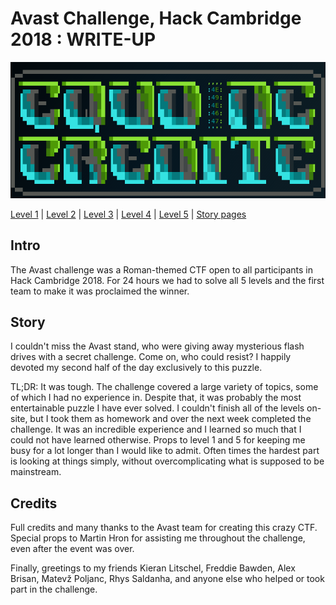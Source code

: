 

# Avast Challenge, Hack Cambridge 2018 : WRITE-UP
![](banner.png)

[Level 1](Level%201) | [Level 2](Level%202) | [Level 3](Level%203) | [Level 4](Level%204) | [Level 5](Level%205) | [Story pages](Story%20pages)

## Intro
The Avast challenge was a Roman-themed CTF open to all participants in Hack Cambridge 2018. For 24 hours we had to solve all 5 levels and the first team to make it was proclaimed the winner.

## Story
I couldn't miss the Avast stand, who were giving away mysterious flash drives with a secret challenge. Come on, who could resist? I happily devoted my second half of the day exclusively to this puzzle.

TL;DR: It was tough. The challenge covered a large variety of topics, some of which I had no experience in. Despite that, it was probably the most entertainable puzzle I have ever solved. I couldn't finish all of the levels on-site, but I took them as homework and over the next week completed the challenge. It was an incredible experience and I learned so much that I could not have learned otherwise. Props to level 1 and 5 for keeping me busy for a lot longer than I would like to admit. Often times the hardest part is looking at things simply, without overcomplicating what is supposed to be mainstream.

## Credits
Full credits and many thanks to the Avast team for creating this crazy CTF. Special props to Martin Hron for assisting me throughout the challenge, even after the event was over.

Finally, greetings to my friends Kieran Litschel, Freddie Bawden, Alex Brisan, Matevž Poljanc, Rhys Saldanha, and anyone else who helped or took part in the challenge.
